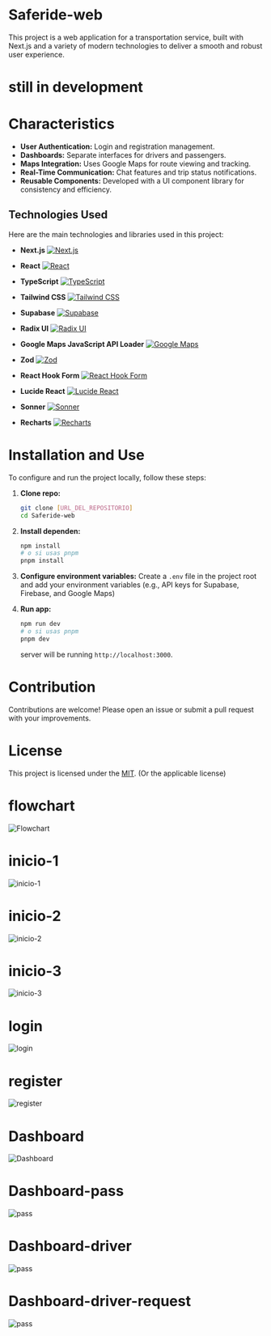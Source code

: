 # Saferide-web

This project is a web application for a transportation service, built with Next.js and a variety of modern technologies to deliver a smooth and robust user experience.

# still in development


# Characteristics

- **User Authentication:** Login and registration management.
- **Dashboards:** Separate interfaces for drivers and passengers.
- **Maps Integration:** Uses Google Maps for route viewing and tracking.
- **Real-Time Communication:** Chat features and trip status notifications.
- **Reusable Components:** Developed with a UI component library for consistency and efficiency.

## Technologies Used

Here are the main technologies and libraries used in this project:

- **Next.js**
  [![Next.js](https://img.shields.io/badge/Next.js-Black?style=for-the-badge&logo=next.js&logoColor=white)](https://nextjs.org/)

- **React**
  [![React](https://img.shields.io/badge/React-20232A?style=for-the-badge&logo=react&logoColor=61DAFB)](https://react.dev/)

- **TypeScript**
  [![TypeScript](https://img.shields.io/badge/TypeScript-007ACC?style=for-the-badge&logo=typescript&logoColor=white)](https://www.typescriptlang.org/)

- **Tailwind CSS**
  [![Tailwind CSS](https://img.shields.io/badge/Tailwind_CSS-38B2AC?style=for-the-badge&logo=tailwind-css&logoColor=white)](https://tailwindcss.com/)

- **Supabase**
  [![Supabase](https://img.shields.io/badge/Supabase-3ECF8E?style=for-the-badge&logo=supabase&logoColor=white)](https://supabase.io/)

- **Radix UI**
  [![Radix UI](https://img.shields.io/badge/Radix_UI-161618?style=for-the-badge&logo=radix-ui&logoColor=white)](https://www.radix-ui.com/)

- **Google Maps JavaScript API Loader**
  [![Google Maps](https://img.shields.io/badge/Google_Maps-4285F4?style=for-the-badge&logo=google-maps&logoColor=white)](https://developers.google.com/maps/documentation/javascript/)

- **Zod**
  [![Zod](https://img.shields.io/badge/Zod-3E67B1?style=for-the-badge&logo=zod&logoColor=white)](https://zod.dev/)

- **React Hook Form**
  [![React Hook Form](https://img.shields.io/badge/React_Hook_Form-EC5990?style=for-the-badge&logo=reacthookform&logoColor=white)](https://react-hook-form.com/)

- **Lucide React**
  [![Lucide React](https://img.shields.io/badge/Lucide_React-222222?style=for-the-badge&logo=lucide&logoColor=white)](https://lucide.dev/)

- **Sonner**
  [![Sonner](https://img.shields.io/badge/Sonner-FF5733?style=for-the-badge&logo=react&logoColor=white)](https://sonner.emilkowalski.no/)

- **Recharts**
  [![Recharts](https://img.shields.io/badge/Recharts-8884d8?style=for-the-badge&logo=recharts&logoColor=white)](https://recharts.org/en-US/)

# Installation and Use

To configure and run the project locally, follow these steps:

1.  **Clone repo:**
    ```bash
    git clone [URL_DEL_REPOSITORIO]
    cd Saferide-web
    ```

2.  **Install dependen:**
    ```bash
    npm install
    # o si usas pnpm
    pnpm install
    ```

3.  **Configure environment variables:**
    Create a `.env` file in the project root and add your environment variables (e.g., API keys for Supabase, Firebase, and Google Maps)

4.  **Run app:**
    ```bash
    npm run dev
    # o si usas pnpm
    pnpm dev
    ```

    server will be running `http://localhost:3000`.


# Contribution

Contributions are welcome! Please open an issue or submit a pull request with your improvements.

# License

This project is licensed under the [MIT](https://opensource.org/licenses/MIT). (Or the applicable license)

# flowchart

![Flowchart](./utils/screenshots/DIAGRAMA%20(1).png) 

# inicio-1
![inicio-1](./utils/screenshots/root.png)  

# inicio-2
![inicio-2](/utils//screenshots/root2.png)  

# inicio-3
![inicio-3](./utils/screenshots/root3.png)  

# login
![login](./utils/screenshots/login.png)

# register
![register](./utils/screenshots/register.png)

# Dashboard
![Dashboard](./utils/screenshots/dashboard.png)  

# Dashboard-pass
![pass](./utils/screenshots/passangerdash.png)  

# Dashboard-driver
![pass](./utils/screenshots/driverdash.png)  

# Dashboard-driver-request
![pass](./utils/screenshots/driverdash2.png)  
